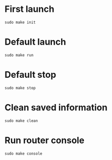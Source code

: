 # First launch
	sudo make init
# Default launch
	sudo make run
# Default stop
	sudo make stop
# Clean saved information
	sudo make clean
# Run router console
	sudo make console